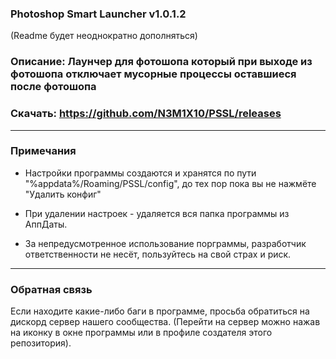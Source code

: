 ### Photoshop Smart Launcher v1.0.1.2
(Readme будет неоднократно дополняться)

### Описание: Лаунчер для фотошопа который при выходе из фотошопа отключает мусорные процессы оставшиеся после фотошопа

### Скачать: https://github.com/N3M1X10/PSSL/releases

-----------------------
### Примечания
- Настройки программы создаются и хранятся по пути "%appdata%/Roaming/PSSL/config", до тех пор пока вы не нажмёте "Удалить конфиг"
- При удалении настроек - удаляется вся папка программы из АппДаты.

- За непредусмотренное использование порграммы, разработчик ответственности не несёт, пользуйтесь на свой страх и риск.

-----------------------
### Обратная связь
Если находите какие-либо баги в программе, просьба обратиться на дискорд сервер нашего сообщества.
(Перейти на сервер можно нажав на иконку в окне программы или в профиле создателя этого репозитория).
